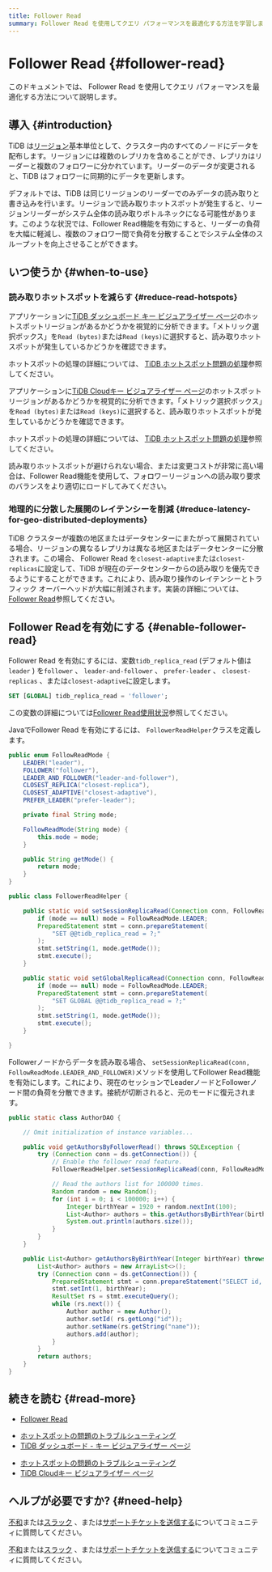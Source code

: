 ```yaml
---
title: Follower Read
summary: Follower Read を使用してクエリ パフォーマンスを最適化する方法を学習します。
---
```


# Follower Read {#follower-read}

このドキュメントでは、 Follower Read を使用してクエリ パフォーマンスを最適化する方法について説明します。

## 導入 {#introduction}

TiDB は[リージョン](/tidb-storage.md#region)基本単位として、クラスター内のすべてのノードにデータを配布します。リージョンには複数のレプリカを含めることができ、レプリカはリーダーと複数のフォロワーに分かれています。リーダーのデータが変更されると、TiDB はフォロワーに同期的にデータを更新します。

デフォルトでは、TiDB は同じリージョンのリーダーでのみデータの読み取りと書き込みを行います。リージョンで読み取りホットスポットが発生すると、リージョンリーダーがシステム全体の読み取りボトルネックになる可能性があります。このような状況では、Follower Read機能を有効にすると、リーダーの負荷を大幅に軽減し、複数のフォロワー間で負荷を分散することでシステム全体のスループットを向上させることができます。

## いつ使うか {#when-to-use}

### 読み取りホットスポットを減らす {#reduce-read-hotspots}

<CustomContent platform="tidb">

アプリケーションに[TiDB ダッシュボード キー ビジュアライザー ページ](/dashboard/dashboard-key-visualizer.md)のホットスポットリージョンがあるかどうかを視覚的に分析できます。「メトリック選択ボックス」を`Read (bytes)`または`Read (keys)`に選択すると、読み取りホットスポットが発生しているかどうかを確認できます。

ホットスポットの処理の詳細については、 [TiDB ホットスポット問題の処理](/troubleshoot-hot-spot-issues.md)参照してください。

</CustomContent>

<CustomContent platform="tidb-cloud">

アプリケーションに[TiDB Cloudキー ビジュアライザー ページ](/tidb-cloud/tune-performance.md#key-visualizer)のホットスポットリージョンがあるかどうかを視覚的に分析できます。「メトリック選択ボックス」を`Read (bytes)`または`Read (keys)`に選択すると、読み取りホットスポットが発生しているかどうかを確認できます。

ホットスポットの処理の詳細については、 [TiDB ホットスポット問題の処理](https://docs.pingcap.com/tidb/stable/troubleshoot-hot-spot-issues)参照してください。

</CustomContent>

読み取りホットスポットが避けられない場合、または変更コストが非常に高い場合は、Follower Read機能を使用して、フォロワーリージョンへの読み取り要求のバランスをより適切にロードしてみてください。

### 地理的に分散した展開のレイテンシーを削減 {#reduce-latency-for-geo-distributed-deployments}

TiDB クラスターが複数の地区またはデータセンターにまたがって展開されている場合、リージョンの異なるレプリカは異なる地区またはデータセンターに分散されます。この場合、 Follower Read を`closest-adaptive`または`closest-replicas`に設定して、TiDB が現在のデータセンターからの読み取りを優先できるようにすることができます。これにより、読み取り操作のレイテンシーとトラフィック オーバーヘッドが大幅に削減されます。実装の詳細については、 [Follower Read](/follower-read.md)参照してください。

## Follower Readを有効にする {#enable-follower-read}

<SimpleTab groupId="language">
<div label="SQL" value="sql">

Follower Read を有効にするには、変数`tidb_replica_read` (デフォルト値は`leader` ) を`follower` 、 `leader-and-follower` 、 `prefer-leader` 、 `closest-replicas` 、または`closest-adaptive`に設定します。

```sql
SET [GLOBAL] tidb_replica_read = 'follower';
```

この変数の詳細については[Follower Read使用状況](/follower-read.md#usage)参照してください。

</div>
<div label="Java" value="java">

JavaでFollower Read を有効にするには、 `FollowerReadHelper`クラスを定義します。

```java
public enum FollowReadMode {
    LEADER("leader"),
    FOLLOWER("follower"),
    LEADER_AND_FOLLOWER("leader-and-follower"),
    CLOSEST_REPLICA("closest-replica"),
    CLOSEST_ADAPTIVE("closest-adaptive"),
    PREFER_LEADER("prefer-leader");

    private final String mode;

    FollowReadMode(String mode) {
        this.mode = mode;
    }

    public String getMode() {
        return mode;
    }
}

public class FollowerReadHelper {

    public static void setSessionReplicaRead(Connection conn, FollowReadMode mode) throws SQLException {
        if (mode == null) mode = FollowReadMode.LEADER;
        PreparedStatement stmt = conn.prepareStatement(
            "SET @@tidb_replica_read = ?;"
        );
        stmt.setString(1, mode.getMode());
        stmt.execute();
    }

    public static void setGlobalReplicaRead(Connection conn, FollowReadMode mode) throws SQLException {
        if (mode == null) mode = FollowReadMode.LEADER;
        PreparedStatement stmt = conn.prepareStatement(
            "SET GLOBAL @@tidb_replica_read = ?;"
        );
        stmt.setString(1, mode.getMode());
        stmt.execute();
    }

}
```

Followerノードからデータを読み取る場合、 `setSessionReplicaRead(conn, FollowReadMode.LEADER_AND_FOLLOWER)`メソッドを使用してFollower Read機能を有効にします。これにより、現在のセッションでLeaderノードとFollowerノード間の負荷を分散できます。接続が切断されると、元のモードに復元されます。

```java
public static class AuthorDAO {

    // Omit initialization of instance variables...

    public void getAuthorsByFollowerRead() throws SQLException {
        try (Connection conn = ds.getConnection()) {
            // Enable the follower read feature.
            FollowerReadHelper.setSessionReplicaRead(conn, FollowReadMode.LEADER_AND_FOLLOWER);

            // Read the authors list for 100000 times.
            Random random = new Random();
            for (int i = 0; i < 100000; i++) {
                Integer birthYear = 1920 + random.nextInt(100);
                List<Author> authors = this.getAuthorsByBirthYear(birthYear);
                System.out.println(authors.size());
            }
        }
    }

    public List<Author> getAuthorsByBirthYear(Integer birthYear) throws SQLException {
        List<Author> authors = new ArrayList<>();
        try (Connection conn = ds.getConnection()) {
            PreparedStatement stmt = conn.prepareStatement("SELECT id, name FROM authors WHERE birth_year = ?");
            stmt.setInt(1, birthYear);
            ResultSet rs = stmt.executeQuery();
            while (rs.next()) {
                Author author = new Author();
                author.setId( rs.getLong("id"));
                author.setName(rs.getString("name"));
                authors.add(author);
            }
        }
        return authors;
    }
}
```

</div>
</SimpleTab>

## 続きを読む {#read-more}

-   [Follower Read](/follower-read.md)

<CustomContent platform="tidb">

-   [ホットスポットの問題のトラブルシューティング](/troubleshoot-hot-spot-issues.md)
-   [TiDB ダッシュボード - キー ビジュアライザー ページ](/dashboard/dashboard-key-visualizer.md)

</CustomContent>

<CustomContent platform="tidb-cloud">

-   [ホットスポットの問題のトラブルシューティング](https://docs.pingcap.com/tidb/stable/troubleshoot-hot-spot-issues)
-   [TiDB Cloudキー ビジュアライザー ページ](/tidb-cloud/tune-performance.md#key-visualizer)

</CustomContent>

## ヘルプが必要ですか? {#need-help}

<CustomContent platform="tidb">

[不和](https://discord.gg/DQZ2dy3cuc?utm_source=doc)または[スラック](https://slack.tidb.io/invite?team=tidb-community&#x26;channel=everyone&#x26;ref=pingcap-docs) 、または[サポートチケットを送信する](/support.md)についてコミュニティに質問してください。

</CustomContent>

<CustomContent platform="tidb-cloud">

[不和](https://discord.gg/DQZ2dy3cuc?utm_source=doc)または[スラック](https://slack.tidb.io/invite?team=tidb-community&#x26;channel=everyone&#x26;ref=pingcap-docs) 、または[サポートチケットを送信する](https://tidb.support.pingcap.com/)についてコミュニティに質問してください。

</CustomContent>
